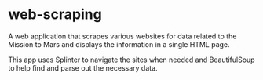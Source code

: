 # web-scraping

A web application that scrapes various websites for data related to the Mission to Mars and displays the information in a single HTML page.

This app uses Splinter to navigate the sites when needed and BeautifulSoup to help find and parse out the necessary data.
